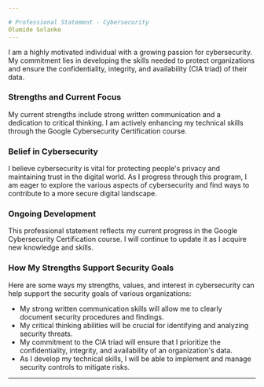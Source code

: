 ```yaml
---

# Professional Statement - Cybersecurity
Olumide Solanke
---
```



I am a highly motivated individual with a growing passion for cybersecurity. My commitment lies in developing the skills needed to protect organizations and ensure the confidentiality, integrity, and availability (CIA triad) of their data.

### Strengths and Current Focus

My current strengths include strong written communication and a dedication to critical thinking. I am actively enhancing my technical skills through the Google Cybersecurity Certification course. 

### Belief in Cybersecurity

I believe cybersecurity is vital for protecting people's privacy and maintaining trust in the digital world. As I progress through this program, I am eager to explore the various aspects of cybersecurity and find ways to contribute to a more secure digital landscape.

### Ongoing Development

This professional statement reflects my current progress in the Google Cybersecurity Certification course. I will continue to update it as I acquire new knowledge and skills.

### How My Strengths Support Security Goals

Here are some ways my strengths, values, and interest in cybersecurity can help support the security goals of various organizations:

- My strong written communication skills will allow me to clearly document security procedures and findings.
- My critical thinking abilities will be crucial for identifying and analyzing security threats.
- My commitment to the CIA triad will ensure that I prioritize the confidentiality, integrity, and availability of an organization's data.
- As I develop my technical skills, I will be able to implement and manage security controls to mitigate risks.

---
